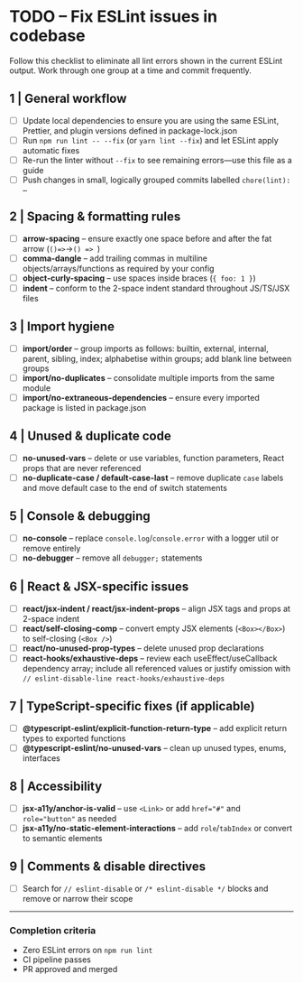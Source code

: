 # TODO – Fix ESLint issues in codebase

Follow this checklist to eliminate all lint errors shown in the current ESLint output. Work through one group at a time and commit frequently.

## 1 | General workflow
- [ ] Update local dependencies to ensure you are using the same ESLint, Prettier, and plugin versions defined in package-lock.json
- [ ] Run `npm run lint -- --fix` (or `yarn lint --fix`) and let ESLint apply automatic fixes
- [ ] Re-run the linter without `--fix` to see remaining errors—use this file as a guide
- [ ] Push changes in small, logically grouped commits labelled `chore(lint): …`

## 2 | Spacing & formatting rules
- [ ] **arrow-spacing** – ensure exactly one space before and after the fat arrow (`()=>`→`() => `)
- [ ] **comma-dangle** – add trailing commas in multiline objects/arrays/functions as required by your config
- [ ] **object-curly-spacing** – use spaces inside braces (`{ foo: 1 }`)
- [ ] **indent** – conform to the 2-space indent standard throughout JS/TS/JSX files

## 3 | Import hygiene
- [ ] **import/order** – group imports as follows: builtin, external, internal, parent, sibling, index; alphabetise within groups; add blank line between groups
- [ ] **import/no-duplicates** – consolidate multiple imports from the same module
- [ ] **import/no-extraneous-dependencies** – ensure every imported package is listed in package.json

## 4 | Unused & duplicate code
- [ ] **no-unused-vars** – delete or use variables, function parameters, React props that are never referenced
- [ ] **no-duplicate-case / default-case-last** – remove duplicate `case` labels and move default case to the end of switch statements

## 5 | Console & debugging
- [ ] **no-console** – replace `console.log`/`console.error` with a logger util or remove entirely
- [ ] **no-debugger** – remove all `debugger;` statements

## 6 | React & JSX-specific issues
- [ ] **react/jsx-indent / react/jsx-indent-props** – align JSX tags and props at 2-space indent
- [ ] **react/self-closing-comp** – convert empty JSX elements (`<Box></Box>`) to self-closing (`<Box />`)
- [ ] **react/no-unused-prop-types** – delete unused prop declarations
- [ ] **react-hooks/exhaustive-deps** – review each useEffect/useCallback dependency array; include all referenced values or justify omission with `// eslint-disable-line react-hooks/exhaustive-deps`

## 7 | TypeScript-specific fixes (if applicable)
- [ ] **@typescript-eslint/explicit-function-return-type** – add explicit return types to exported functions
- [ ] **@typescript-eslint/no-unused-vars** – clean up unused types, enums, interfaces

## 8 | Accessibility
- [ ] **jsx-a11y/anchor-is-valid** – use `<Link>` or add `href="#"` and `role="button"` as needed
- [ ] **jsx-a11y/no-static-element-interactions** – add `role`/`tabIndex` or convert to semantic elements

## 9 | Comments & disable directives
- [ ] Search for `// eslint-disable` or `/* eslint-disable */` blocks and remove or narrow their scope

---

### Completion criteria
- Zero ESLint errors on `npm run lint`
- CI pipeline passes
- PR approved and merged
